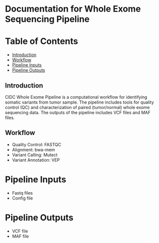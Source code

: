 # Documentation for Whole Exome Sequencing Pipeline

# Table of Contents
- [Introduction](#introduction)
- [Workflow](#workflow)
- [Pipeline Inputs](#input)
- [Pipeline Outputs](#output)

## Introduction <a name="introduction"></a>

CIDC Whole Exome Pipeline is a computational workflow for identifying somatic variants from tumor sample. The pipeline includes 
tools for quality control (QC) and characterization of paired (tumor/normal) whole exome sequencing data.  The outputs of the pipeline includes
VCF files and MAF files.

## Workflow <a name="workflow"></a>

- Quality Control: FASTQC
- Alignment: bwa-mem
- Variant Calling: Mutect
- Variant Annotation: VEP

# Pipeline Inputs <a name="input"></a>
- Fastq files
- Config file

# Pipeline Outputs <a name="output"></a>
- VCF file
- MAF file
